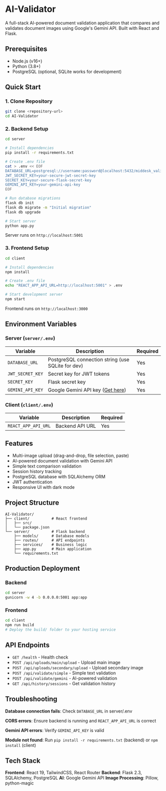 # AI-Validator

A full-stack AI-powered document validation application that compares and validates document images using Google's Gemini API. Built with React and Flask.

## Prerequisites

- Node.js (v16+)
- Python (3.8+)
- PostgreSQL (optional, SQLite works for development)

## Quick Start

### 1. Clone Repository

```bash
git clone <repository-url>
cd AI-Validator
```

### 2. Backend Setup

```bash
cd server

# Install dependencies
pip install -r requirements.txt

# Create .env file
cat > .env << EOF
DATABASE_URL=postgresql://username:password@localhost:5432/middesk_validator
JWT_SECRET_KEY=your-secure-jwt-secret-key
SECRET_KEY=your-secure-flask-secret-key
GEMINI_API_KEY=your-gemini-api-key
EOF

# Run database migrations
flask db init
flask db migrate -m "Initial migration"
flask db upgrade

# Start server
python app.py
```

Server runs on `http://localhost:5001`

### 3. Frontend Setup

```bash
cd client

# Install dependencies
npm install

# Create .env file
echo "REACT_APP_API_URL=http://localhost:5001" > .env

# Start development server
npm start
```

Frontend runs on `http://localhost:3000`

## Environment Variables

### Server (`server/.env`)

| Variable | Description | Required |
|----------|-------------|----------|
| `DATABASE_URL` | PostgreSQL connection string (use SQLite for dev) | Yes |
| `JWT_SECRET_KEY` | Secret key for JWT tokens | Yes |
| `SECRET_KEY` | Flask secret key | Yes |
| `GEMINI_API_KEY` | Google Gemini API key ([Get here](https://makersuite.google.com/app/apikey)) | Yes |

### Client (`client/.env`)

| Variable | Description | Required |
|----------|-------------|----------|
| `REACT_APP_API_URL` | Backend API URL | Yes |

## Features

- Multi-image upload (drag-and-drop, file selection, paste)
- AI-powered document validation with Gemini API
- Simple text comparison validation
- Session history tracking
- PostgreSQL database with SQLAlchemy ORM
- JWT authentication
- Responsive UI with dark mode

## Project Structure

```
AI-Validator/
├── client/          # React frontend
│   ├── src/
│   └── package.json
└── server/          # Flask backend
    ├── models/      # Database models
    ├── routes/      # API endpoints
    ├── services/    # Business logic
    ├── app.py       # Main application
    └── requirements.txt
```

## Production Deployment

### Backend
```bash
cd server
gunicorn -w 4 -b 0.0.0.0:5001 app:app
```

### Frontend
```bash
cd client
npm run build
# Deploy the build/ folder to your hosting service
```

## API Endpoints

- `GET /health` - Health check
- `POST /api/uploads/main/upload` - Upload main image
- `POST /api/uploads/secondary/upload` - Upload secondary image
- `POST /api/validate/simple` - Simple text validation
- `POST /api/validate/gemini` - AI-powered validation
- `GET /api/history/sessions` - Get validation history

## Troubleshooting

**Database connection fails**: Check `DATABASE_URL` in server/.env

**CORS errors**: Ensure backend is running and `REACT_APP_API_URL` is correct

**Gemini API errors**: Verify `GEMINI_API_KEY` is valid

**Module not found**: Run `pip install -r requirements.txt` (backend) or `npm install` (client)

## Tech Stack

**Frontend**: React 19, TailwindCSS, React Router
**Backend**: Flask 2.3, SQLAlchemy, PostgreSQL
**AI**: Google Gemini API
**Image Processing**: Pillow, python-magic

